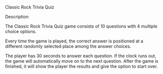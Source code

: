 Classic Rock Trivia Quiz

Description

The Classic Rock Trivia Quiz game consists of 10 questions with 4 multiple choice options. 

Every time the game is played, the correct answer is positioned at a different randomly selected place among the answer choices.

The player has 30 seconds to answer each question. If the clock runs out, the game will automatically move on to the next question. After the game is finished, it will show the player the results and give the option to start over.
